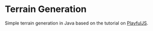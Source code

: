 # Terrain Generation

Simple terrain generation in Java based on the tutorial on [PlayfulJS](http://www.playfuljs.com/realistic-terrain-in-130-lines/).

